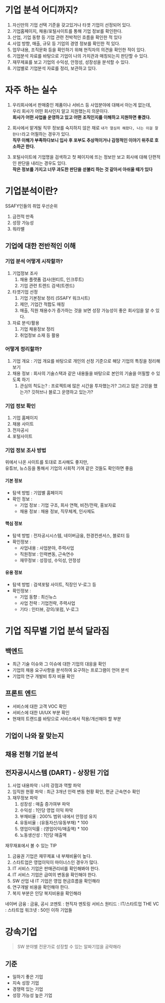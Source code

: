 # 기업 분석 어디까지? 

1. 자신만의 기업 선택 기준을 갖고있거나 타겟 기업이 선정되어 있다.  
2. 기업홈페이지, 채용/포털사이트를 통해 기업 정보를 확인한다.  
3. 산업, 기업 동향 등 기업 관련 전박적인 흐름을 확인한 적 있다 
4. 사업 방향, 매출, 규모 등 기업의 경영 정보를 확인한 적 있다.  
5. 업무내용, 조직문화 등을 확인하기 위해 현직자의 의견을 확인한 적이 있다.  
6. 기업분석 자료를 바탕으로 기업이 나의 가치관과 매칭되는지 판단할 수 있다.  
7. 재무제표를 보고 기업의 수익성, 안정성, 성장성을 분석할 수 있다.   
8. 기업별로 기업분석 자료를 정리, 보관하고 있다.  
   
# 자주 하는 실수   
1. 우리회사에서 판매중인 제품이나 서비스 등 사업분야에 대해서 아는게 없는데,     
우리 회사가 어떤 회사인지 알고 지원했는지 의문이다.       
**회사가 어떤 사업을 운영하고 있고 어떤 조직인지를 이해하고 지원하면 좋겠다.**       

2. 회사에서 맡게될 직무 정보를 숙지하지 않은 채로 `내가 열심히 해왔다, 나는 이걸 잘한다!`라고 어필하는 경우가 있다.    
**직무 이해가 부족하다보니 입사 후 포부도 추상적이거나 감정적인 이야기 위주로 호소하곤 한다.**   

3. 포털사이트에 기업명을 검색하고 첫 페이지에 뜨는 정보만 보고 회사에 대해 단편적인 판단을 내리는 경우도 있다.   
**작은 정보를 가지고 너무 과도한 판단을 섣불리 하는 것 같아서 아쉬울 때가 있다**

# 기업분석이란?   
SSAFY인들의 취업 우선순위       
  
1. 금전적 만족 
2. 성장 가능성 
3. 워라밸   

## 기업에 대한 전반적인 이해   
### 기업 분석 어떻게 시작할까?   
1. 기업정보 조사  
    1. 채용 플랫폼 검사(원티트, 인크루트)  
    2. 기업 관련 트렌드 검색(트렌드)   
2. 타겟기업 선정  
    1. 기업 기본정보 정리 (SSAFY 워크시트)    
    2. 제안, 기업간 적합도 매칭 
    3. 매출, 직원 채용수가 증가하는 것을 보면 성장 가능성이 좋은 회사임을 알 수 있다.  
3. 자료 분석/활용   
    1. 기업 채용정보 정리     
    2. 취업정보 소재 등 활용    
### 어떻게 정리할까?      
1. 기업 개요 : 기업 개요를 바탕으로 개인의 선정 기준으로 해당 기업의 특징을 정리해보기         
2. 채용 정보 : 회사의 기술스택과 같은 내용들을 바탕으로 본인의 기술을 어필할 수 있도록 하기      
    1. 관심의 척도는? : 프로젝트에 많은 시간을 투자했는가? 그리고 많은 고민을 했는가? 깃허브나 블로그 운영하고 있는가?       

### 기업 정보 확인
1. 기업 홈페이지 
2. 채용 사이트 
3. 전자공시
4. 포털사이트  

### 기업 정보 조사 방법 

위에서 나온 사이트를 토대로 조사해도 좋지만,  
유튜브, 뉴스등을 통해서 기업의 사회적 기여 같은 것들도 확인하면 좋음   


#### 기본 정보 
* 탐색 방법 : 기업별 홈페이지  
* 확인 정보 :   
  * 기업 정보 : 기업 구조, 회사 연혁, 비전/전략, 홍보자료  
  * 채용 정보 : 채용 정보, 직무체계, 인사제도   
#### 핵심 정보  
* 탐색 방법 : 전자공시시스템, 네이버금융, 한경컨센서스, 블로터 등  
* 확인정보 : 
  * 사업내용 : 사업분야, 주력사업
  * 직원정보 : 인력변동, 근속연수
  * 재무정보 : 성장성, 수익성, 안정성

#### 유용 정보  
* 탐색 방법 : 검색포털 사이트, 직장인 V-로그 등   
* 확인정보 : 
  * 기업 동향 : 최신뉴스
  * 사업 전략 : 기업전략, 주력사업
  * 기타 : 인터뷰, 강의/포럼, V-로그  

# 기업 직무별 기업 분석 달라짐
## 백엔드
* 최근 기술 이슈와 그 이슈에 대한 기업의 대응을 확인  
* 기업의 채용 요구사항을 분석하여 요구하는 프로그램이 언어 분석  
* 기업의 연구 개발비 투자 비율 확인 
 
## 프론트 엔드  
* 서비스에 대한 고객 VOC 확인    
* 서비스에 대한 UI/UX 부분 확인    
* 현재의 트랜드를 바탕으로 서비스에서 적용/개선해야 할 부분   

## 기업이 나와 잘 맞는지
## 채용 전형 기업 분석 

## 전자공시시스템 (DART) - 상장된 기업    
1. 사업 내용파악 : 나의 강점과 역할 파악 
2. 임직원 현황 파악 : 최근 3개년 인력 변동 현황 확인, 편균 근속연수 확인
3. 재무정보 파악 
    1. 성장성 : 매출 증가여부 파악 
    2. 수익성 : 1인당 영업 이익 파악 
    3. 부채비율 : 200% 범위 내에서 안정성 유지 
    4. 유동비율 : (유동자산/유동부채) * 100
    5. 영업이익률 : (영업이익/매출액) * 100 
    6. 노동생산성 : 1인당 매출액   
 
 
재무재표에서 볼 수 있는 TIP   
1. 금융권 기업은 재무제표 내 부채비율이 높다.     
2. 스타트업은 영업이익이 마이너스인 경우가 많다.    
3. IT 서비스 기업은 판매관리비를 확인해봐야 한다.  
4. IT 서비스 기업은 급여의 변동을 확인해야 한다.   
5. SW 산업 내 IT 기업은 영업 현금흐름을 확인해라    
6. 연구개발 비용을 확인해야 한다.  
7. 복지 부분은 인당 복지비용을 확인해라 

네이버 금융 : 금융, 공시 
코멘토 : 현직자 멘토링 서비스 
원티드 : IT/스타트업
THE VC : 스타트업 
워크넷 : 50인 이하 기업들

# 강속기업   
> SW 분야별 전문가로 성장할 수 있는 알짜기업을 공략해라   

## 기준
* 일하기 좋은 기업
* 지속 성장 기업 
* 경쟁력 있는 기업
* 성장 가능성 높은 기업 
    
